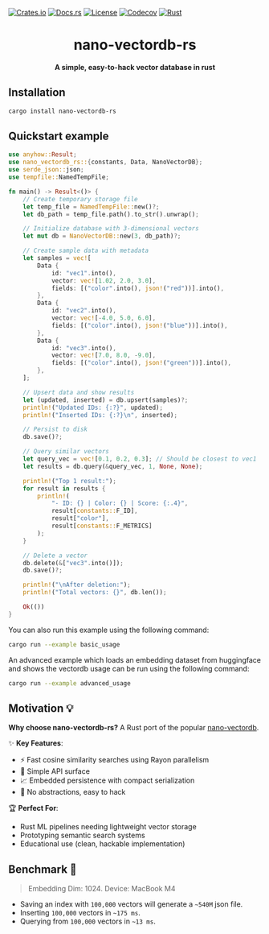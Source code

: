 [![Crates.io](https://img.shields.io/crates/v/nano-vectordb-rs?style=flat-square)](https://crates.io/crates/nano-vectordb-rs)
[![Docs.rs](https://img.shields.io/badge/docs.rs-latest-blue?style=flat-square)](https://docs.rs/nano-vectordb-rs)
[![License](https://img.shields.io/badge/license-MIT-blue?style=flat-square)](https://opensource.org/licenses/MIT)
[![Codecov](https://img.shields.io/codecov/c/github/amrit110/nano-vectordb-rs?style=flat-square)](https://codecov.io/github/amrit110/nano-vectordb-rs)
[![Rust](https://img.shields.io/badge/built%20with-Rust-orange.svg?logo=rust&style=flat-square)](https://www.rust-lang.org)
<div align="center">
  <h1>nano-vectordb-rs</h1>
  <p><strong>A simple, easy-to-hack vector database in rust</strong></p>
</div>


## Installation

```bash
cargo install nano-vectordb-rs
```

## Quickstart example

```rust
use anyhow::Result;
use nano_vectordb_rs::{constants, Data, NanoVectorDB};
use serde_json::json;
use tempfile::NamedTempFile;

fn main() -> Result<()> {
    // Create temporary storage file
    let temp_file = NamedTempFile::new()?;
    let db_path = temp_file.path().to_str().unwrap();

    // Initialize database with 3-dimensional vectors
    let mut db = NanoVectorDB::new(3, db_path)?;

    // Create sample data with metadata
    let samples = vec![
        Data {
            id: "vec1".into(),
            vector: vec![1.02, 2.0, 3.0],
            fields: [("color".into(), json!("red"))].into(),
        },
        Data {
            id: "vec2".into(),
            vector: vec![-4.0, 5.0, 6.0],
            fields: [("color".into(), json!("blue"))].into(),
        },
        Data {
            id: "vec3".into(),
            vector: vec![7.0, 8.0, -9.0],
            fields: [("color".into(), json!("green"))].into(),
        },
    ];

    // Upsert data and show results
    let (updated, inserted) = db.upsert(samples)?;
    println!("Updated IDs: {:?}", updated);
    println!("Inserted IDs: {:?}\n", inserted);

    // Persist to disk
    db.save()?;

    // Query similar vectors
    let query_vec = vec![0.1, 0.2, 0.3]; // Should be closest to vec1
    let results = db.query(&query_vec, 1, None, None);

    println!("Top 1 result:");
    for result in results {
        println!(
            "- ID: {} | Color: {} | Score: {:.4}",
            result[constants::F_ID],
            result["color"],
            result[constants::F_METRICS]
        );
    }

    // Delete a vector
    db.delete(&["vec3".into()]);
    db.save()?;

    println!("\nAfter deletion:");
    println!("Total vectors: {}", db.len());

    Ok(())
}
```

You can also run this example using the following command:

```bash
cargo run --example basic_usage
```

An advanced example which loads an embedding dataset from huggingface and shows the
vectordb usage can be run using the following command:

```bash
cargo run --example advanced_usage
```

## Motivation 💡

**Why choose nano-vectordb-rs?** A Rust port of the popular [nano-vectordb](https://github.com/gusye1234/nano-vectordb).

✨ **Key Features**:
- ⚡ Fast cosine similarity searches using Rayon parallelism
- 🧩 Simple API surface
- 📈 Embedded persistence with compact serialization
- 🎯 No abstractions, easy to hack

🏆 **Perfect For**:
- Rust ML pipelines needing lightweight vector storage
- Prototyping semantic search systems
- Educational use (clean, hackable implementation)


## Benchmark 🚀

> Embedding Dim: 1024. Device: MacBook M4

- Saving an index with `100,000` vectors will generate a `~540M` json file.
- Inserting `100,000` vectors in  `~175 ms`.
- Querying from `100,000` vectors in `~13 ms`.
